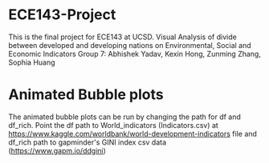 # ECE143-Project
This is the final project for ECE143 at UCSD. 
Visual Analysis of divide between developed and developing nations on Environmental, Social and Economic Indicators
Group 7: Abhishek Yadav, Kexin Hong, Zunming Zhang, Sophia Huang


# Animated Bubble plots

The animated bubble plots can be run by changing the path for df and df_rich. Point the df path to World_indicators (Indicators.csv) at https://www.kaggle.com/worldbank/world-development-indicators file and df_rich path to gapminder's GINI index csv data (https://www.gapm.io/ddgini)
